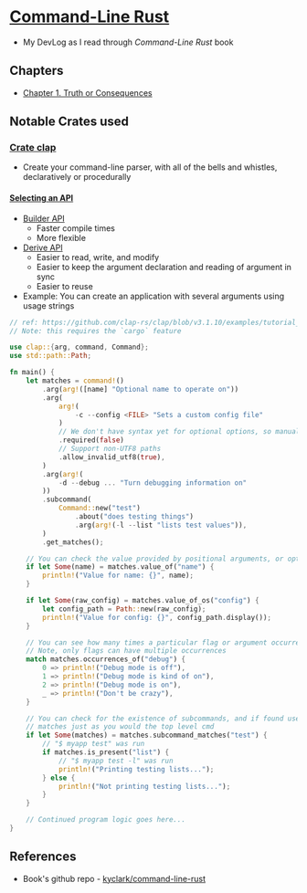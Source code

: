 # [Command-Line Rust](https://learning.oreilly.com/library/view/command-line-rust/9781098109424/)
- My DevLog as I read through _Command-Line Rust_ book

## Chapters
- [Chapter 1. Truth or Consequences](./hello/README.md)

## Notable Crates used

### [Crate clap](https://docs.rs/clap/latest/clap/index.html)
- Create your command-line parser, with all of the bells and whistles, declaratively or procedurally
#### [Selecting an API](https://github.com/clap-rs/clap/tree/v3.1.10#selecting-an-api)
- [Builder API](https://github.com/clap-rs/clap/blob/v3.1.10/examples/tutorial_builder/README.md)
  - Faster compile times
  - More flexible
- [Derive API](https://github.com/clap-rs/clap/blob/v3.1.10/examples/tutorial_derive/README.md)
    - Easier to read, write, and modify
    - Easier to keep the argument declaration and reading of argument in sync 
    - Easier to reuse
- Example: You can create an application with several arguments using usage strings
```rust
// ref: https://github.com/clap-rs/clap/blob/v3.1.10/examples/tutorial_builder/01_quick.rs
// Note: this requires the `cargo` feature

use clap::{arg, command, Command};
use std::path::Path;

fn main() {
    let matches = command!()
        .arg(arg!([name] "Optional name to operate on"))
        .arg(
            arg!(
                -c --config <FILE> "Sets a custom config file"
            )
            // We don't have syntax yet for optional options, so manually calling `required`
            .required(false)
            // Support non-UTF8 paths
            .allow_invalid_utf8(true),
        )
        .arg(arg!(
            -d --debug ... "Turn debugging information on"
        ))
        .subcommand(
            Command::new("test")
                .about("does testing things")
                .arg(arg!(-l --list "lists test values")),
        )
        .get_matches();

    // You can check the value provided by positional arguments, or option arguments
    if let Some(name) = matches.value_of("name") {
        println!("Value for name: {}", name);
    }

    if let Some(raw_config) = matches.value_of_os("config") {
        let config_path = Path::new(raw_config);
        println!("Value for config: {}", config_path.display());
    }

    // You can see how many times a particular flag or argument occurred
    // Note, only flags can have multiple occurrences
    match matches.occurrences_of("debug") {
        0 => println!("Debug mode is off"),
        1 => println!("Debug mode is kind of on"),
        2 => println!("Debug mode is on"),
        _ => println!("Don't be crazy"),
    }

    // You can check for the existence of subcommands, and if found use their
    // matches just as you would the top level cmd
    if let Some(matches) = matches.subcommand_matches("test") {
        // "$ myapp test" was run
        if matches.is_present("list") {
            // "$ myapp test -l" was run
            println!("Printing testing lists...");
        } else {
            println!("Not printing testing lists...");
        }
    }

    // Continued program logic goes here...
}
```

## References
- Book's github repo - [kyclark/command-line-rust](https://github.com/kyclark/command-line-rust) 